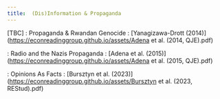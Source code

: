 ```yaml
---
title:  (Dis)Information & Propaganda
---
```



[TBC]
: Propaganda & Rwandan Genocide
  : [Yanagizawa-Drott (2014)](https://econreadinggroup.github.io/assets/Adena et al. (2014, QJE).pdf)
  
: Radio and the Nazis Propaganda
  : [Adena et al. (2015)](https://econreadinggroup.github.io/assets/Adena et al. (2015, QJE).pdf)

: Opinions As Facts
  : [Bursztyn et al. (2023)](https://econreadinggroup.github.io/assets/Bursztyn et al. (2023, REStud).pdf)

